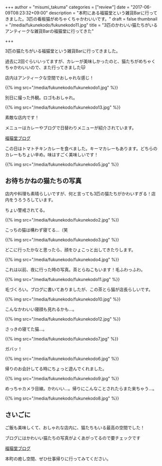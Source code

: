 +++
author = "misumi_takuma"
categories = ["review"]
date = "2017-06-09T08:23:32+09:00"
description = "本町にある福猫堂という雑貨Barに行ってきました。3匹の看板猫がめちゃくちゃかわいいです。"
draft = false
thumbnail = "/media/fukunekodo/fukunekodo11.jpg"
title = "3匹のかわいい猫たちがいるアンティークな雑貨Barの福猫堂に行ってきた"

+++

3匹の猫たちがいる福猫堂という雑貨Barに行ってきました。

過去に2回ぐらいいってますが、カレーが美味しかったのと、猫たちがめちゃくちゃかわいいので、また行ってきました🐱

店内はアンティークな空間でおしゃれな感じ！

{{% img src="/media/fukunekodo/fukunekodo1.jpg" %}}

別日に撮った外観。ロゴもおしゃれ。

{{% img src="/media/fukunekodo/fukunekodo13.jpg" %}}

素敵な店内です！

メニューはカレーやブログで日替わりメニューが紹介されています。

[福猫堂ブログ](http://fukunekodou.blogspot.jp/)

この日はトマトチキンカレーを食べました。キーマカレーもあります。どちらのカレーもちょい辛め。味はすごく美味しいです！

{{% img src="/media/fukunekodo/fukunekodo5.jpg" %}}

## お待ちかねの猫たちの写真

店内や料理も素晴らしいですが、何と言っても3匹の猫たちがかわいすぎる！店内をうろうろしています。

ちょい警戒されてる。

{{% img src="/media/fukunekodo/fukunekodo2.jpg" %}}

こっちの猫は構わず寝てる...（笑

{{% img src="/media/fukunekodo/fukunekodo3.jpg" %}}

どこに行ったかなと思ったら、顔をひょこっと出してきたりします。

{{% img src="/media/fukunekodo/fukunekodo4.jpg" %}}

これは以前、夜に行った時の写真。茶とらねこもいます！毛ふわっふわ。

{{% img src="/media/fukunekodo/fukunekodo11.jpg" %}}

毛づくろい。ブログに書いてありましたが、この茶とら猫が店長らしいです。

{{% img src="/media/fukunekodo/fukunekodo10.jpg" %}}

こんなかわいい寝顔も見れるかも...。

{{% img src="/media/fukunekodo/fukunekodo12.jpg" %}}

さっきの寝てた猫...。

{{% img src="/media/fukunekodo/fukunekodo7.jpg" %}}

ガバッ！

{{% img src="/media/fukunekodo/fukunekodo6.jpg" %}}

帰りのお会計してる時にちょっと遊んでくれました。

{{% img src="/media/fukunekodo/fukunekodo9.jpg" %}}

めっちゃカメラ目線。かわいい...。帰りにこんなことされたらまた来ちゃう...。

{{% img src="/media/fukunekodo/fukunekodo8.jpg" %}}

## さいごに

ご飯も美味しくて、おしゃれな店内に、猫たちもいる最高の空間でした！

ブログにはかわいい猫たちの写真がよくあがってるので要チェックです

[福猫堂ブログ](http://fukunekodou.blogspot.jp/)

本町の癒し空間、ぜひ仕事帰りに行ってみてください。
